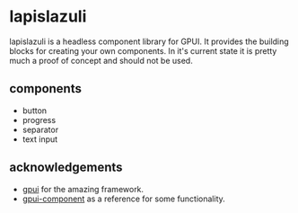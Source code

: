 
# lapislazuli

lapislazuli is a headless component library for GPUI. It provides the building blocks for creating your own components.
In it's current state it is pretty much a proof of concept and should not be used.

## components

- button
- progress
- separator
- text input

## acknowledgements

 - [gpui](https://github.com/zed-industries/zed/tree/main/crates/gpui) for the amazing framework.
 - [gpui-component](https://github.com/longbridge/gpui-component) as a reference for some functionality.
